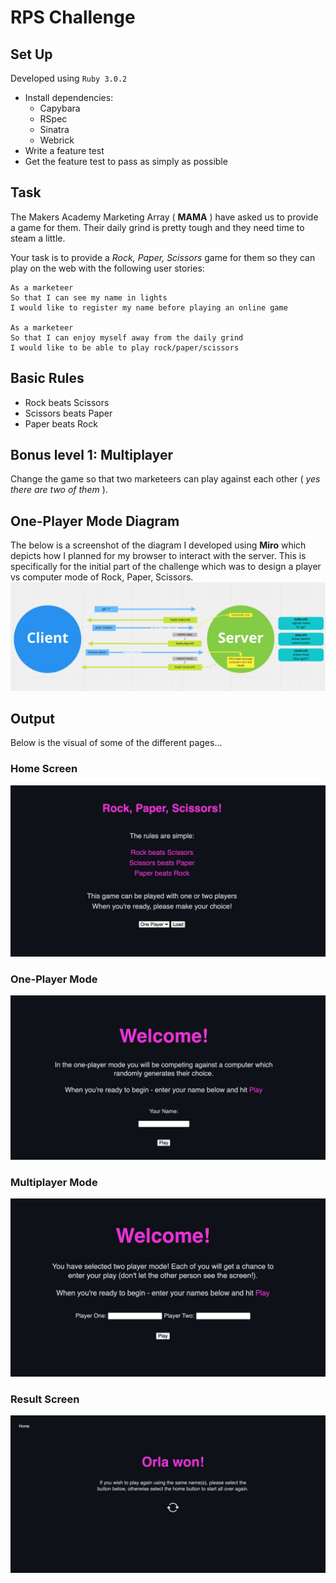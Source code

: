 # RPS Challenge

## Set Up
Developed using `Ruby 3.0.2`
- Install dependencies:
  * Capybara
  * RSpec
  * Sinatra
  * Webrick
- Write a feature test
- Get the feature test to pass as simply as possible

## Task

The Makers Academy Marketing Array ( **MAMA** ) have asked us to provide a game for them. Their daily grind is pretty tough and they need time to steam a little.

Your task is to provide a _Rock, Paper, Scissors_ game for them so they can play on the web with the following user stories:

```
As a marketeer
So that I can see my name in lights
I would like to register my name before playing an online game

As a marketeer
So that I can enjoy myself away from the daily grind
I would like to be able to play rock/paper/scissors
```

## Basic Rules

- Rock beats Scissors
- Scissors beats Paper
- Paper beats Rock

## Bonus level 1: Multiplayer

Change the game so that two marketeers can play against each other ( _yes there are two of them_ ).

## One-Player Mode Diagram 
The below is a screenshot of the diagram I developed using **Miro** which depicts how I planned for my browser to interact with the server. This is specifically for the initial part of the challenge which was to design a player vs computer mode of Rock, Paper, Scissors.
![A screenshot of the diagram used to develop this mode](./assets/Diagram.png)

## Output
Below is the visual of some of the different pages...

### Home Screen
![A screenshot of the diagram used to develop this mode](./assets/Home.png)

### One-Player Mode
![A screenshot of the diagram used to develop this mode](./assets/1P.png)

### Multiplayer Mode
![A screenshot of the diagram used to develop this mode](./assets/2P.png)

### Result Screen
![A screenshot of the diagram used to develop this mode](./assets/Result.png)